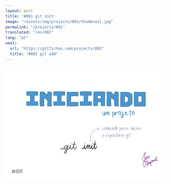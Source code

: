 ```yaml
---
layout: post
title: '#001 git init'
image: "/assets/img/projects/001/thumbnail.jpg"
permalink: "/projects/001"
translated: "/en/001"
lang: "pt"
next:
  url: "https://gitfichas.com/projects/002"
  title: "#002 git add"
---
```


<img alt="Use o comando git init para começar um repositório/projeto git" src="/assets/img/projects/001/full.jpg">
